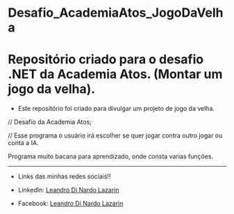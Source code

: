 # Desafio_AcademiaAtos_JogoDaVelha
# Repositório criado para o desafio .NET da Academia Atos. (Montar um jogo da velha).

* Este repositório foi criado para divulgar um projeto de jogo da velha.

// Desafio da Academia Atos;

// Esse programa o usuário irá escolher se quer jogar contra outro jogar ou conta a IA. 

Programa muito bacana para aprendizado, onde consta varias funções.

**********************************************************************************

* Links das minhas redes sociais!!

* LinkedIn: 
[Leandro Di Nardo Lazarin](https://www.linkedin.com/in/leandro-di-nardo-lazarin-694a59236/)

* Facebook:
[Leandro Di Nardo Lazarin](https://www.facebook.com/leandro.dinardolazarin)

